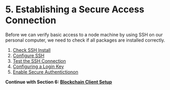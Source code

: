 # 5. Establishing a Secure Access Connection

Before we can verify basic access to a node machine by using SSH on our personal computer, we need to check if all packages are installed correctly.

1. [Check SSH Install](./01-ssh-check.md)
2. [Configure SSH](./02-ssh-config.md)
3. [Test the SSH Connection](./03-ssh-test.md)
4. [Configuring a Login Key](./04-key-login.md)
5. [Enable Secure Authentictionon](./05-secure-auth.md)

**Continue with Section 6: [Blockchain Client Setup](/docs/mainnet/complete-node-guide/6-blockchain-client/)**
